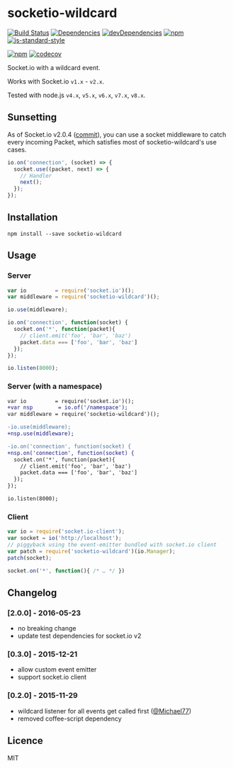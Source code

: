 socketio-wildcard
=================

[![Build Status](https://img.shields.io/travis/hden/socketio-wildcard.svg)](https://travis-ci.org/hden/socketio-wildcard)
[![Dependencies](https://img.shields.io/david/hden/socketio-wildcard.svg)](https://david-dm.org/hden/socketio-wildcard)
[![devDependencies](https://img.shields.io/david/dev/hden/socketio-wildcard.svg)](https://david-dm.org/hden/socketio-wildcard#info=devDependencies)
[![npm](https://img.shields.io/npm/dm/socketio-wildcard.svg)](https://www.npmjs.com/package/socketio-wildcard)
[![js-standard-style](https://img.shields.io/badge/code%20style-standard-brightgreen.svg)](http://standardjs.com/)

[![npm](https://nodei.co/npm-dl/socketio-wildcard.png?height=3)](https://nodei.co/npm/socketio-wildcard/)
[![codecov](https://codecov.io/gh/hden/socketio-wildcard/branch/master/graph/badge.svg)](https://codecov.io/gh/hden/socketio-wildcard)

Socket.io with a wildcard event.

Works with Socket.io `v1.x` - `v2.x`.

Tested with node.js `v4.x`, `v5.x`, `v6.x`, `v7.x`, `v8.x`.

Sunsetting
----------
As of Socket.io v2.0.4 ([commit](https://github.com/socketio/socket.io/commit/5a123beea597c9fda7b722f18343fdc2c2755e79#diff-9b2f90c89d460ee80ced18e01748824e)), you can use a socket middleware to catch every incoming Packet, which satisfies most of socketio-wildcard's use cases.

```js
io.on('connection', (socket) => {
  socket.use((packet, next) => {
    // Handler
    next();
  });
});
```

Installation
------------

    npm install --save socketio-wildcard


Usage
-----

### Server

```js
var io         = require('socket.io')();
var middleware = require('socketio-wildcard')();

io.use(middleware);

io.on('connection', function(socket) {
  socket.on('*', function(packet){
    // client.emit('foo', 'bar', 'baz')
    packet.data === ['foo', 'bar', 'baz']
  });
});

io.listen(8000);
```

### Server (with a namespace)

```diff
var io         = require('socket.io')();
+var nsp        = io.of('/namespace');
var middleware = require('socketio-wildcard')();

-io.use(middleware);
+nsp.use(middleware);

-io.on('connection', function(socket) {
+nsp.on('connection', function(socket) {
  socket.on('*', function(packet){
    // client.emit('foo', 'bar', 'baz')
    packet.data === ['foo', 'bar', 'baz']
  });
});

io.listen(8000);
```

### Client

```js
var io = require('socket.io-client');
var socket = io('http://localhost');
// piggyback using the event-emitter bundled with socket.io client
var patch = require('socketio-wildcard')(io.Manager);
patch(socket);

socket.on('*', function(){ /* … */ })
```

Changelog
---------

### [2.0.0] - 2016-05-23
- no breaking change
- update test dependencies for socket.io v2

### [0.3.0] - 2015-12-21
- allow custom event emitter
- support socket.io client

### [0.2.0] - 2015-11-29
- wildcard listener for all events get called first ([@Michael77](https://github.com/Michael77))
- removed coffee-script dependency

Licence
-------
MIT

